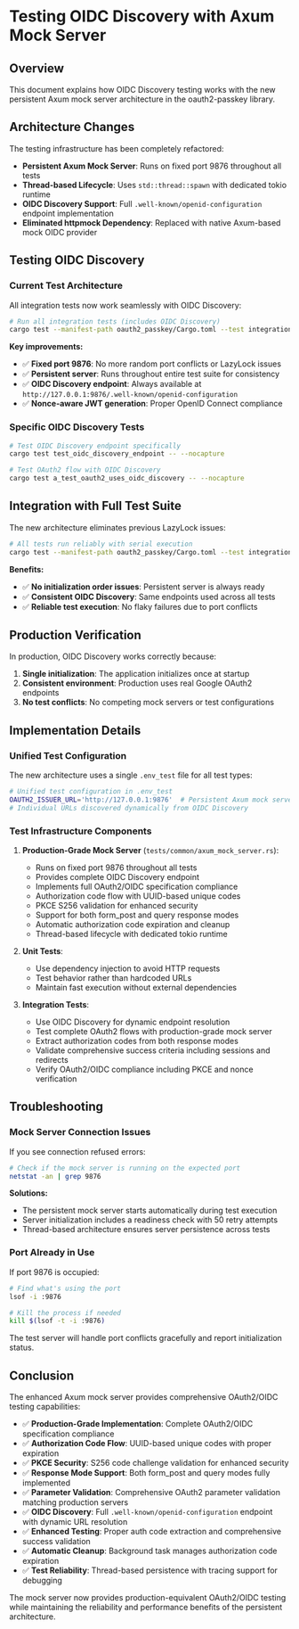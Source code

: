 # Testing OIDC Discovery with Axum Mock Server

## Overview

This document explains how OIDC Discovery testing works with the new persistent Axum mock server architecture in the oauth2-passkey library.

## Architecture Changes

The testing infrastructure has been completely refactored:

- **Persistent Axum Mock Server**: Runs on fixed port 9876 throughout all tests
- **Thread-based Lifecycle**: Uses `std::thread::spawn` with dedicated tokio runtime
- **OIDC Discovery Support**: Full `.well-known/openid-configuration` endpoint implementation
- **Eliminated httpmock Dependency**: Replaced with native Axum-based mock OIDC provider

## Testing OIDC Discovery

### Current Test Architecture

All integration tests now work seamlessly with OIDC Discovery:

```bash
# Run all integration tests (includes OIDC Discovery)
cargo test --manifest-path oauth2_passkey/Cargo.toml --test integration
```

**Key improvements:**
- ✅ **Fixed port 9876**: No more random port conflicts or LazyLock issues
- ✅ **Persistent server**: Runs throughout entire test suite for consistency
- ✅ **OIDC Discovery endpoint**: Always available at `http://127.0.0.1:9876/.well-known/openid-configuration`
- ✅ **Nonce-aware JWT generation**: Proper OpenID Connect compliance

### Specific OIDC Discovery Tests

```bash
# Test OIDC Discovery endpoint specifically
cargo test test_oidc_discovery_endpoint -- --nocapture

# Test OAuth2 flow with OIDC Discovery
cargo test a_test_oauth2_uses_oidc_discovery -- --nocapture
```

## Integration with Full Test Suite

The new architecture eliminates previous LazyLock issues:

```bash
# All tests run reliably with serial execution
cargo test --manifest-path oauth2_passkey/Cargo.toml --test integration -- --test-threads=1
```

**Benefits:**
- ✅ **No initialization order issues**: Persistent server is always ready
- ✅ **Consistent OIDC Discovery**: Same endpoints used across all tests  
- ✅ **Reliable test execution**: No flaky failures due to port conflicts

## Production Verification

In production, OIDC Discovery works correctly because:

1. **Single initialization**: The application initializes once at startup
2. **Consistent environment**: Production uses real Google OAuth2 endpoints
3. **No test conflicts**: No competing mock servers or test configurations

## Implementation Details

### Unified Test Configuration

The new architecture uses a single `.env_test` file for all test types:

```bash
# Unified test configuration in .env_test
OAUTH2_ISSUER_URL='http://127.0.0.1:9876'  # Persistent Axum mock server
# Individual URLs discovered dynamically from OIDC Discovery
```

### Test Infrastructure Components

1. **Production-Grade Mock Server** (`tests/common/axum_mock_server.rs`):
   - Runs on fixed port 9876 throughout all tests
   - Provides complete OIDC Discovery endpoint
   - Implements full OAuth2/OIDC specification compliance
   - Authorization code flow with UUID-based unique codes
   - PKCE S256 validation for enhanced security
   - Support for both form_post and query response modes
   - Automatic authorization code expiration and cleanup
   - Thread-based lifecycle with dedicated tokio runtime

2. **Unit Tests**:
   - Use dependency injection to avoid HTTP requests
   - Test behavior rather than hardcoded URLs
   - Maintain fast execution without external dependencies

3. **Integration Tests**:
   - Use OIDC Discovery for dynamic endpoint resolution
   - Test complete OAuth2 flows with production-grade mock server
   - Extract authorization codes from both response modes
   - Validate comprehensive success criteria including sessions and redirects
   - Verify OAuth2/OIDC compliance including PKCE and nonce verification

## Troubleshooting

### Mock Server Connection Issues

If you see connection refused errors:

```bash
# Check if the mock server is running on the expected port
netstat -an | grep 9876
```

**Solutions:**
- The persistent mock server starts automatically during test execution
- Server initialization includes a readiness check with 50 retry attempts
- Thread-based architecture ensures server persistence across tests

### Port Already in Use

If port 9876 is occupied:

```bash
# Find what's using the port
lsof -i :9876

# Kill the process if needed
kill $(lsof -t -i :9876)
```

The test server will handle port conflicts gracefully and report initialization status.

## Conclusion

The enhanced Axum mock server provides comprehensive OAuth2/OIDC testing capabilities:

- ✅ **Production-Grade Implementation**: Complete OAuth2/OIDC specification compliance
- ✅ **Authorization Code Flow**: UUID-based unique codes with proper expiration
- ✅ **PKCE Security**: S256 code challenge validation for enhanced security
- ✅ **Response Mode Support**: Both form_post and query modes fully implemented
- ✅ **Parameter Validation**: Comprehensive OAuth2 parameter validation matching production servers
- ✅ **OIDC Discovery**: Full `.well-known/openid-configuration` endpoint with dynamic URL resolution
- ✅ **Enhanced Testing**: Proper auth code extraction and comprehensive success validation
- ✅ **Automatic Cleanup**: Background task manages authorization code expiration
- ✅ **Test Reliability**: Thread-based persistence with tracing support for debugging

The mock server now provides production-equivalent OAuth2/OIDC testing while maintaining the reliability and performance benefits of the persistent architecture.
